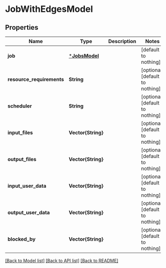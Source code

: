 # JobWithEdgesModel


## Properties
Name | Type | Description | Notes
------------ | ------------- | ------------- | -------------
**job** | [***JobsModel**](JobsModel.md) |  | [default to nothing]
**resource_requirements** | **String** |  | [optional] [default to nothing]
**scheduler** | **String** |  | [optional] [default to nothing]
**input_files** | **Vector{String}** |  | [optional] [default to nothing]
**output_files** | **Vector{String}** |  | [optional] [default to nothing]
**input_user_data** | **Vector{String}** |  | [optional] [default to nothing]
**output_user_data** | **Vector{String}** |  | [optional] [default to nothing]
**blocked_by** | **Vector{String}** |  | [optional] [default to nothing]


[[Back to Model list]](../README.md#models) [[Back to API list]](../README.md#api-endpoints) [[Back to README]](../README.md)


